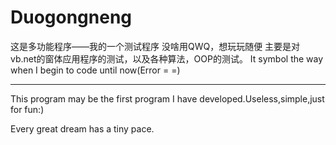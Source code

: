 # Duogongneng
这是多功能程序——我的一个测试程序
没啥用QWQ，想玩玩随便
主要是对vb.net的窗体应用程序的测试，以及各种算法，OOP的测试。
It symbol the way when I begin to code until now(Error = =)

---

This program may be the first program I have developed.Useless,simple,just for fun:)

Every great dream has a tiny pace.
